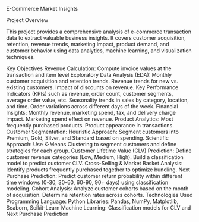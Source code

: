 E-Commerce Market Insights


Project Overview


This project provides a comprehensive analysis of e-commerce transaction data to extract valuable business insights. It covers customer acquisition, retention, revenue trends, marketing impact, product demand, and customer behavior using data analytics, machine learning, and visualization techniques.



Key Objectives
Revenue Calculation: Compute invoice values at the transaction and item level 
Exploratory Data Analysis (EDA):
Monthly customer acquisition and retention trends.
Revenue trends for new vs. existing customers.
Impact of discounts on revenue.
Key Performance Indicators (KPIs) such as revenue, order count, customer segments, average order value, etc.
Seasonality trends in sales by category, location, and time.
Order variations across different days of the week.
Financial Insights:
Monthly revenue, marketing spend, tax, and delivery charge impact.
Marketing spend effect on revenue.
Product Analytics:
Most frequently purchased products.
Product appearance in transactions.
Customer Segmentation:
Heuristic Approach: Segment customers into Premium, Gold, Silver, and Standard based on spending.
Scientific Approach: Use K-Means Clustering to segment customers and define strategies for each group.
Customer Lifetime Value (CLV) Prediction:
Define customer revenue categories (Low, Medium, High).
Build a classification model to predict customer CLV.
Cross-Selling & Market Basket Analysis:
Identify products frequently purchased together to optimize bundling.
Next Purchase Prediction:
Predict customer return probability within different time windows (0-30, 30-60, 60-90, 90+ days) using classification modeling.
Cohort Analysis:
Analyze customer cohorts based on the month of acquisition.
Determine retention rates across cohorts.
Technologies Used
Programming Language: Python
Libraries: Pandas, NumPy, Matplotlib, Seaborn, Scikit-Learn
Machine Learning: Classification models for CLV and Next Purchase Prediction
